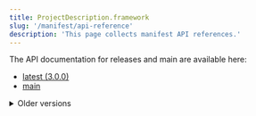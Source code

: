 ```yaml
---
title: ProjectDescription.framework
slug: '/manifest/api-reference'
description: 'This page collects manifest API references.'
---
```


The API documentation for releases and main are available here:

* [latest (3.0.0)](https://tuist.github.io/tuist/3.0.0/documentation/projectdescription/)
* [main](https://tuist.github.io/tuist/main/documentation/projectdescription/)

<details>
  <summary>
  Older versions
  </summary>

  * [2.7.0](https://tuist.github.io/tuist/2.7.0/documentation/projectdescription/)
  * [2.6.0](https://tuist.github.io/tuist/2.6.0/documentation/projectdescription/)
  * [2.5.0](https://tuist.github.io/tuist/2.5.0/documentation/projectdescription/)

</details>
